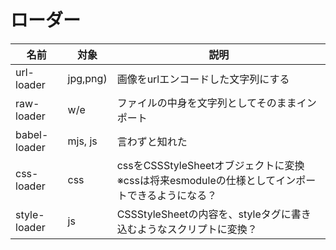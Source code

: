 # ローダー



|名前|対象|説明|
|---|---|---|
|url-loader|jpg,png)|画像をurlエンコードした文字列にする|
|raw-loader|w/e|ファイルの中身を文字列としてそのままインポート|
|babel-loader|mjs, js|言わずと知れた|
|css-loader|css|cssをCSSStyleSheetオブジェクトに変換※cssは将来esmoduleの仕様としてインポートできるようになる？|
|style-loader|js|CSSStyleSheetの内容を、styleタグに書き込むようなスクリプトに変換？|


